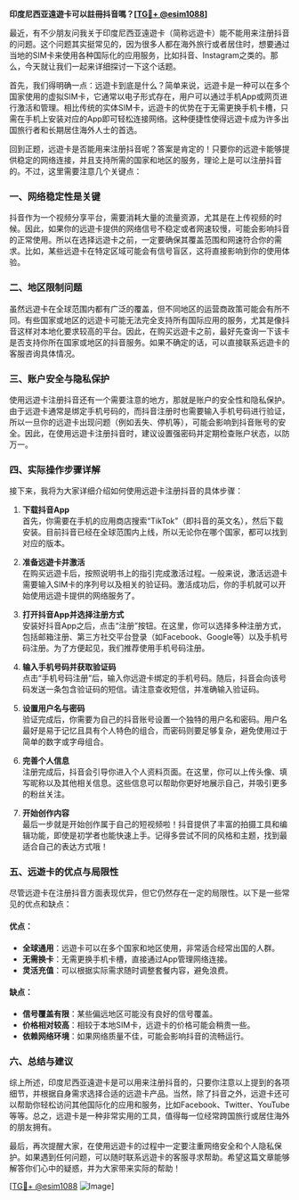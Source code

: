 **印度尼西亚遠遊卡可以註冊抖音嗎？[[TG💪+ @esim1088](https://t.me/s/esim1088)]**

最近，有不少朋友问我关于印度尼西亚遠遊卡（简称远遊卡）能不能用来注册抖音的问题。这个问题其实挺常见的，因为很多人都在海外旅行或者居住时，想要通过当地的SIM卡来使用各种国际化的应用服务，比如抖音、Instagram之类的。那么，今天就让我们一起来详细探讨一下这个话题。

首先，我们得明确一点：远遊卡到底是什么？简单来说，远遊卡是一种可以在多个国家使用的虚拟SIM卡，它通常以电子形式存在，用户可以通过手机App或网页进行激活和管理。相比传统的实体SIM卡，远遊卡的优势在于无需更换手机卡槽，只需在手机上安装对应的App即可轻松连接网络。这种便捷性使得远遊卡成为许多出国旅行者和长期居住海外人士的首选。

回到正题，远遊卡是否能用来注册抖音呢？答案是肯定的！只要你的远遊卡能够提供稳定的网络连接，并且支持所需的国家和地区的服务，理论上是可以注册抖音的。不过，这里需要注意几个关键点：

### **一、网络稳定性是关键**
抖音作为一个视频分享平台，需要消耗大量的流量资源，尤其是在上传视频的时候。因此，如果你的远遊卡提供的网络信号不稳定或者网速较慢，可能会影响抖音的正常使用。所以在选择远遊卡之前，一定要确保其覆盖范围和网速符合你的需求。比如，某些远遊卡在特定区域可能会有信号盲区，这将直接影响到你的使用体验。

### **二、地区限制问题**
虽然远遊卡在全球范围内都有广泛的覆盖，但不同地区的运营商政策可能会有所不同。有些国家或地区的远遊卡可能无法完全支持所有国际应用的服务，尤其是像抖音这样对本地化要求较高的平台。因此，在购买远遊卡之前，最好先查询一下该卡是否支持你所在国家或地区的抖音服务。如果不确定的话，可以直接联系远遊卡的客服咨询具体情况。

### **三、账户安全与隐私保护**
使用远遊卡注册抖音还有一个需要注意的地方，那就是账户的安全性和隐私保护。由于远遊卡通常是绑定手机号码的，而抖音注册时也需要输入手机号码进行验证，所以一旦你的远遊卡出现问题（例如丢失、停机等），可能会影响到抖音账号的安全。因此，在使用远遊卡注册抖音时，建议设置强密码并定期检查账户状态，以防万一。

### **四、实际操作步骤详解**
接下来，我将为大家详细介绍如何使用远遊卡注册抖音的具体步骤：

1. **下载抖音App**  
   首先，你需要在手机的应用商店搜索“TikTok”（即抖音的英文名），然后下载安装。目前抖音已经在全球范围内上线，所以无论你在哪个国家，都可以找到对应的版本。

2. **准备远遊卡并激活**  
   在购买远遊卡后，按照说明书上的指引完成激活过程。一般来说，激活远遊卡需要输入SIM卡的序列号以及相关的验证码。激活成功后，你的手机就可以开始使用远遊卡提供的网络服务了。

3. **打开抖音App并选择注册方式**  
   安装好抖音App之后，点击“注册”按钮。在这里，你可以选择多种注册方式，包括邮箱注册、第三方社交平台登录（如Facebook、Google等）以及手机号码注册。为了方便起见，我们推荐使用手机号码注册。

4. **输入手机号码并获取验证码**  
   点击“手机号码注册”后，输入你远遊卡绑定的手机号码。随后，抖音会向该号码发送一条包含验证码的短信。请注意查收短信，并准确输入验证码。

5. **设置用户名与密码**  
   验证完成后，你需要为自己的抖音账号设置一个独特的用户名和密码。用户名最好是易于记忆且具有个人特色的组合，而密码则要足够复杂，避免使用过于简单的数字或字母组合。

6. **完善个人信息**  
   注册完成后，抖音会引导你进入个人资料页面。在这里，你可以上传头像、填写昵称以及其他相关信息。这些信息可以帮助你更好地展示自己，并吸引更多的粉丝关注。

7. **开始创作内容**  
   最后一步就是开始创作属于自己的短视频啦！抖音提供了丰富的拍摄工具和编辑功能，即使是初学者也能快速上手。记得多尝试不同的风格和主题，找到最适合自己的表达方式哦！

### **五、远遊卡的优点与局限性**
尽管远遊卡在注册抖音方面表现优异，但它仍然存在一定的局限性。以下是一些常见的优点和缺点：

#### **优点：**
- **全球通用**：远遊卡可以在多个国家和地区使用，非常适合经常出国的人群。
- **无需换卡**：无需更换手机卡槽，直接通过App管理网络连接。
- **灵活充值**：可以根据实际需求随时调整套餐内容，避免浪费。

#### **缺点：**
- **信号覆盖有限**：某些偏远地区可能没有良好的信号覆盖。
- **价格相对较高**：相较于本地SIM卡，远遊卡的价格可能会稍贵一些。
- **依赖网络环境**：如果网络质量不佳，可能会影响抖音的流畅运行。

### **六、总结与建议**
综上所述，印度尼西亚遠遊卡是可以用来注册抖音的，只要你注意以上提到的各项细节，并根据自身需求选择合适的远遊卡产品。当然，除了抖音之外，远遊卡还可以帮助你轻松访问其他国际化的应用和服务，比如Facebook、Twitter、YouTube等等。总之，远遊卡是一种非常实用的工具，值得每一位经常跨国旅行或居住海外的朋友拥有。

最后，再次提醒大家，在使用远遊卡的过程中一定要注重网络安全和个人隐私保护。如果遇到任何问题，可以随时联系远遊卡的客服寻求帮助。希望这篇文章能够解答你们心中的疑惑，并为大家带来实际的帮助！

[[TG💪+ @esim1088](https://t.me/s/esim1088) ![Image](https://i.postimg.cc/4NQfJmqS/Snipaste-2025-05-13-00-14-12.png)]